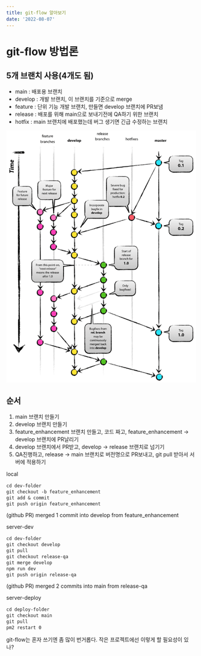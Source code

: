 ```yaml
---
title: git-flow 알아보기
date: '2022-08-07'
---
```


# git-flow 방법론

## 5개 브랜치 사용(4개도 됨)
- main : 배포용 브랜치
- develop : 개발 브랜치, 이 브랜치를 기준으로 merge
- feature : 단위 기능 개발 브랜치, 만들면 develop 브랜치에 PR보냄
- release : 배포를 위해 main으로 보내기전에 QA하기 위한 브랜치
- hotfix : main 브랜치에 배포했는데 버그 생기면 긴급 수정하는 브랜치

![](.git-flow_images/bba8247c.png)

## 순서
1. main 브랜치 만들기
2. develop 브랜치 만들기
3. feature_enhancement 브랜치 만들고, 코드 짜고, feature_enhancement -> develop 브랜치에 PR날리기
4. develop 브랜치에서 PR받고, develop -> release 브랜치로 넘기기
5. QA진행하고, release -> main 브랜치로 버전명으로 PR보내고, git pull 받아서 서버에 적용하기


local
```shell
cd dev-folder
git checkout -b feature_enhancement
git add & commit
git push origin feature_enhancement
```
(github PR) merged 1 commit into develop from feature_enhancement

server-dev
```shell
cd dev-folder
git checkout develop
git pull
git checkout release-qa
git merge develop
npm run dev
git push origin release-qa
```
(github PR) merged 2 commits into main from release-qa

server-deploy
```shell
cd deploy-folder
git checkout main
git pull
pm2 restart 0
```

git-flow는 혼자 쓰기엔 좀 많이 번거롭다. 작은 프로젝트에선 이렇게 할 필요성이 있나?  

